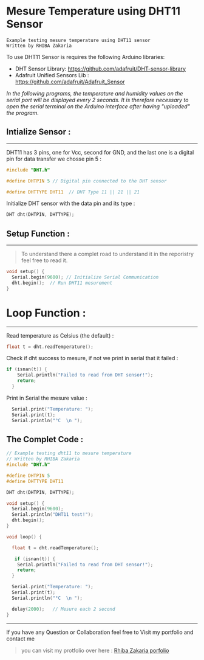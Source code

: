 # **Mesure Temperature using DHT11 Sensor**

```
Example testing mesure temperature using DHT11 sensor
Written by RHIBA Zakaria
````

To use DHT11 Sensor is requires the following Arduino libraries:
- DHT Sensor Library: https://github.com/adafruit/DHT-sensor-library
- Adafruit Unified Sensors Lib : https://github.com/adafruit/Adafruit_Sensor


*In the following programs, the temperature and humidity values on the serial port will be displayed every 2 seconds. It is therefore necessary to open the serial terminal on the Arduino interface after having "uploaded" the program.*

## **Intialize Sensor :**

___

DHT11 has 3 pins, one for Vcc, second for GND, and the last one is a digital pin for data transfer we chosse pin 5 : 

```C
#include "DHT.h"

#define DHTPIN 5 // Digital pin connected to the DHT sensor

#define DHTTYPE DHT11  // DHT Type 11 || 21 || 21
```

Initialize DHT sensor with the data pin and its type : 

```C
DHT dht(DHTPIN, DHTTYPE);
```

## **Setup Function :**

___

> To understand there a complet road to understand it in the reporistry feel free to read it.

```C
void setup() {
  Serial.begin(9600); // Initialize Serial Communication
  dht.begin();  // Run DHT11 mesurement
}
```

# **Loop Function :**

___

Read temperature as Celsius (the default) :

```C
float t = dht.readTemperature();
```

Check if dht success to mesure, if not we print in serial that it failed :

```C
if (isnan(t)) {
    Serial.println("Failed to read from DHT sensor!");
    return;
  }
```

Print in Serial the mesure value : 

```C
  Serial.print("Temperature: ");
  Serial.print(t);
  Serial.println("°C  \n ");
```

## **The Complet Code :**

```C
// Example testing dht11 to mesure temperature 
// Written by RHIBA Zakaria
#include "DHT.h"

#define DHTPIN 5 
#define DHTTYPE DHT11  

DHT dht(DHTPIN, DHTTYPE);

void setup() {
  Serial.begin(9600);
  Serial.println("DHT11 test!");
  dht.begin(); 
}

void loop() {

  float t = dht.readTemperature();

   if (isnan(t)) {
    Serial.println("Failed to read from DHT sensor!");
    return;
  }

  Serial.print("Temperature: ");
  Serial.print(t);
  Serial.println("°C  \n ");

  delay(2000);   // Mesure each 2 second
}
```
___

If you have any Question or Collaboration feel free to Visit my portfolio and contact me 

> you can visit my protfolio over here :
[Rhiba Zakaria porfolio](https://zak-rhiba.codes)